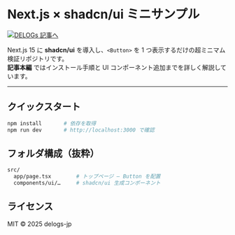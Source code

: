 # Next.js × shadcn/ui ミニサンプル

[![DELOGs 記事へ](https://img.shields.io/badge/DELOGs-記事はこちら-1e90ff?logo=githubpages)](https://delogs.jp/next-js/shadcn-ui/create-app)

Next.js 15 に **shadcn/ui** を導入し、`<Button>` を 1 つ表示するだけの超ミニマム検証リポジトリです。  
**記事本編** ではインストール手順と UI コンポーネント追加までを詳しく解説しています。

---

## クイックスタート

```bash
npm install       # 依存を取得
npm run dev       # http://localhost:3000 で確認
```

## フォルダ構成（抜粋）

```bash
src/
  app/page.tsx        # トップページ – Button を配置
  components/ui/…     # shadcn/ui 生成コンポーネント
```

## ライセンス

MIT © 2025 delogs-jp
